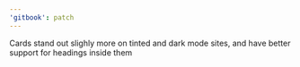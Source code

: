 ```yaml
---
'gitbook': patch
---
```


Cards stand out slighly more on tinted and dark mode sites, and have better support for headings inside them
